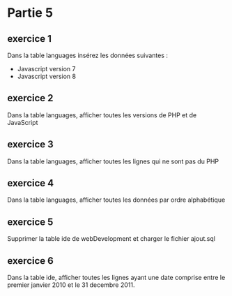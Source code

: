 # Partie 5

## exercice 1

Dans la table languages insérez les données suivantes :

* Javascript version 7
* Javascript version 8

## exercice 2

Dans la table languages, afficher toutes les versions de PHP et de JavaScript

## exercice 3

Dans la table languages, afficher toutes les lignes qui ne sont pas du PHP

## exercice 4

Dans la table languages, afficher toutes les données par ordre alphabétique

## exercice 5

Supprimer la table ide de webDevelopment et charger le fichier ajout.sql

## exercice 6

Dans la table ide, afficher toutes les lignes ayant une date
comprise entre le premier janvier 2010 et le 31 decembre 2011.






